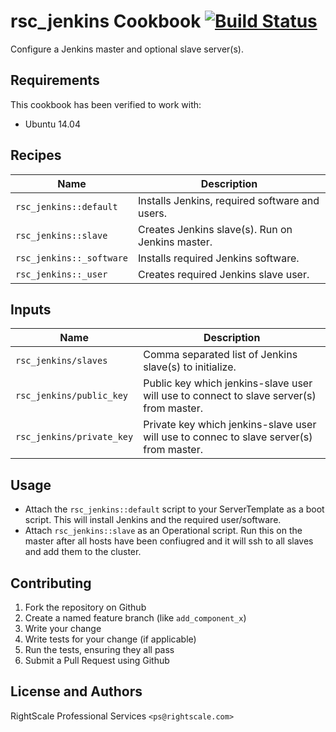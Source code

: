 rsc_jenkins Cookbook [![Build Status](https://travis-ci.org/RightScale-Services-Cookbooks/rsc_jenkins.svg?branch=master)](https://travis-ci.org/RightScale-Services-Cookbooks/rsc_jenkins)
================
Configure a Jenkins master and optional slave server(s).


Requirements
------------

This cookbook has been verified to work with:

* Ubuntu 14.04



Recipes
-------

| Name                | Description                                |
|---------------------|--------------------------------------------|
| `rsc_jenkins::default`  | Installs Jenkins, required software and users.|
| `rsc_jenkins::slave` | Creates Jenkins slave(s). Run on Jenkins master.|
| `rsc_jenkins::_software` | Installs required Jenkins software.|
| `rsc_jenkins::_user` | Creates required Jenkins slave user.|




Inputs
------


| Name                        | Description                                                                |
|----------------------------|-----------------------------------------------------------------------------|
| `rsc_jenkins/slaves` | Comma separated list of Jenkins slave(s) to initialize.|
| `rsc_jenkins/public_key` | Public key which jenkins-slave user will use to connect to slave server(s) from master. |
| `rsc_jenkins/private_key` | Private key which jenkins-slave user will use to connec to slave server(s) from master. |




Usage
-----

* Attach the `rsc_jenkins::default` script to your ServerTemplate as a boot script. This will install Jenkins and the required user/software.
* Attach `rsc_jenkins::slave` as an Operational script. Run this on the master after all hosts have been confiugred and it will ssh to all slaves and add them to the cluster.

Contributing
------------

1. Fork the repository on Github
2. Create a named feature branch (like `add_component_x`)
3. Write your change
4. Write tests for your change (if applicable)
5. Run the tests, ensuring they all pass
6. Submit a Pull Request using Github


License and Authors
-------------------
RightScale Professional Services `<ps@rightscale.com>`
